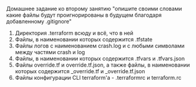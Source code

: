 Домашнее задание ко второму занятию
"опишите своими словами какие файлы будут проигнорированы в будущем благодаря добавленному .gitignore"
1. Директория .terraform всюду и всё, что в ней
2. Файлы, в наименовании которых содержится .tfstate
3. Файлы логов с наименованием crash.log и с любыми символами между частями crash и log
4. Файлы, в наименовании которых содержится .tfvars и .tfvars.json
5. Файлы override.tf и override.tf.json, а также файлы, в наименовании которых содержится _override.tf и _override.tf.json
6. Файлы конфигурации CLI terraform'a - .terraformrc и terraform.rc
